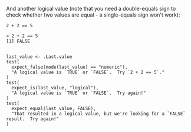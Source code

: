 And another logical value (note that you need a double-equals sign to check whether two values are equal - a single-equals sign won't work):

```bah-hint
2 + 2 == 5
```

```bah-output
> 2 + 2 == 5
[1] FALSE
```

```r
```

```bah-test
last_value <- .Last.value
test(
  expect_false(mode(last_value) == "numeric"),
  "A logical value is `TRUE` or `FALSE`.  Try `2 + 2 == 5`."
)
test(
  expect_is(last_value, "logical"),
  "A logical value is `TRUE` or `FALSE`.  Try again!"
)
test(
  expect_equal(last_value, FALSE),
  "That resulted in a logical value, but we're looking for a `FALSE` result.  Try again!"
)
```
